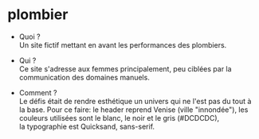 # plombier

- Quoi ?  
Un site fictif mettant en avant les performances des plombiers.   

- Qui ?  
Ce site s'adresse aux femmes principalement, peu ciblées par la communication des domaines manuels.   

- Comment ?  
Le défis était de rendre esthétique un univers qui ne l'est pas du tout à la base. 
Pour ce faire: 
le header reprend Venise (ville "innondée"), 
les couleurs utilisées sont le blanc, le noir et le gris (#DCDCDC),  
la typographie est Quicksand, sans-serif.
